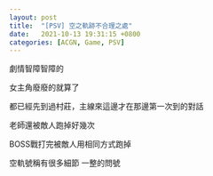 ```yaml
---
layout: post
title:  "[PSV] 空之軌跡不合理之處"
date:   2021-10-13 19:31:15 +0800
categories: [ACGN, Game, PSV]
---
```


劇情智障智障的

女主角廢廢的就算了



都已經先到過村莊，主線來這邊才在那邊第一次到的對話



老師還被敵人跑掉好幾次

BOSS戰打完被敵人用相同方式跑掉



空軌號稱有很多細節 一整的問號